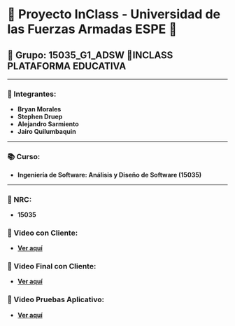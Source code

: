 # 📘 Proyecto InClass - Universidad de las Fuerzas Armadas ESPE 📘

## 🌟 Grupo: 15035_G1_ADSW 🌟INCLASS PLATAFORMA EDUCATIVA

---

### 👥 Integrantes:
- **Bryan Morales**
- **Stephen Druep**
- **Alejandro Sarmiento**
- **Jairo Quilumbaquin**

---

### 📚 Curso:
- **Ingeniería de Software: Análisis y Diseño de Software (15035)**

---

### 🔢 NRC:
- **15035**

### 🎥 Video con Cliente:
- **[Ver aquí](https://youtu.be/UWoSYQ-sTgw)**
  
### 🎥 Video Final con Cliente:
- **[Ver aquí](https://youtu.be/cLvONoOToAE)**

### 🎥 Video Pruebas Aplicativo:
- **[Ver aquí](https://youtu.be/uFO49MeyGeA)**
